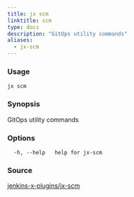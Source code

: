 ```yaml
---
title: jx scm
linktitle: scm
type: docs
description: "GitOps utility commands"
aliases:
  - jx-scm
---
```


### Usage

```
jx scm
```

### Synopsis

GitOps utility commands

### Options

```
  -h, --help   help for jx-scm
```

### Source

[jenkins-x-plugins/jx-scm](https://github.com/jenkins-x-plugins/jx-scm)
